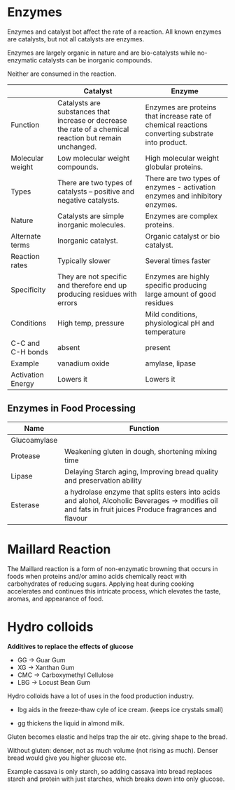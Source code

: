 # Enzymes

Enzymes and catalyst bot affect the rate of a reaction. All known enzymes are catalysts, but not all catalysts are enzymes.

Enzymes are largely organic in nature and are bio-catalysts while no-enzymatic catalysts can be inorganic compounds.

Neither are consumed in the reaction.

|    | Catalyst | Enzyme |
| --- | --- | --- |
| Function	| Catalysts are substances that increase or decrease the rate of a chemical reaction but remain unchanged.	| Enzymes are proteins that increase rate of chemical reactions converting substrate into product. |
| Molecular weight	| Low molecular weight compounds.	|High molecular weight globular proteins. |
| Types	| There are two types of catalysts – positive and negative catalysts. |	There are two types of enzymes - activation enzymes and inhibitory enzymes. |
| Nature |	Catalysts are simple inorganic molecules. |	Enzymes are complex proteins. |
| Alternate terms |	Inorganic catalyst. |	Organic catalyst or bio catalyst. |
| Reaction rates |	Typically slower |	Several times faster |
| Specificity |	They are not specific and therefore end up producing residues with errors |	Enzymes are highly specific producing large amount of good residues |
| Conditions |	High temp, pressure	| Mild conditions, physiological pH and temperature |
| C-C and C-H bonds | absent |	present |
| Example |	vanadium oxide | amylase, lipase |
| Activation Energy	| Lowers it	| Lowers it |


## Enzymes in Food Processing

| Name | Function |
| --- | --- |
| Glucoamylase |    |
| Protease | Weakening gluten in dough, shortening mixing time |
| Lipase | Delaying Starch aging, Improving bread quality and preservation ability |
| Esterase | a hydrolase enzyme that splits esters into acids and alohol, Alcoholic Beverages -> modifies oil and fats in fruit juices Produce fragrances and flavour |


# Maillard Reaction

The Maillard reaction is a form of non-enzymatic browning that occurs in foods when proteins and/or amino acids chemically react with carbohydrates of reducing sugars. Applying heat during cooking accelerates and continues this intricate process, which elevates the taste, aromas, and appearance of food.

# Hydro colloids

**Additives to replace the effects of glucose**

* GG -> Guar Gum
* XG -> Xanthan Gum
* CMC -> Carboxymethyl Cellulose
* LBG -> Locust Bean Gum

Hydro colloids have a lot of uses in the food production industry.

* lbg aids in the freeze-thaw cyle of ice cream. (keeps ice crystals small)

* gg thickens the liquid in almond milk.

Gluten becomes elastic and helps trap the air etc. giving shape to the bread.

Without gluten: denser, not as much volume (not rising as much). Denser bread would give you higher glucose etc.

Example cassava is only starch, so adding cassava into bread replaces starch and protein with just starches, which breaks down into only glucose.

